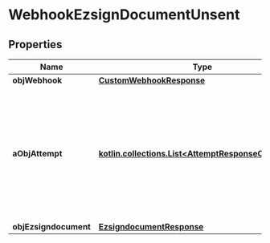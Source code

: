
# WebhookEzsignDocumentUnsent

## Properties
Name | Type | Description | Notes
------------ | ------------- | ------------- | -------------
**objWebhook** | [**CustomWebhookResponse**](CustomWebhookResponse.md) |  | 
**aObjAttempt** | [**kotlin.collections.List&lt;AttemptResponseCompound&gt;**](AttemptResponseCompound.md) | An array containing details of previous attempts that were made to deliver the message. The array is empty if it&#39;s the first attempt. | 
**objEzsigndocument** | [**EzsigndocumentResponse**](EzsigndocumentResponse.md) |  | 



